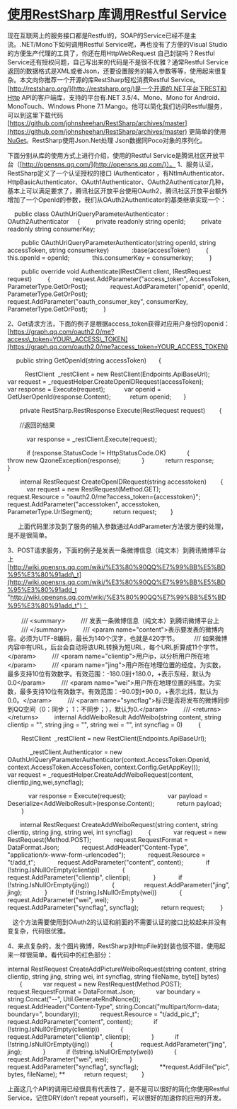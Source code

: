[使用RestSharp 库调用Restful Service](/nnsword/article/details/7719239)
=======================================================================

现在互联网上的服务接口都是Restful的，SOAP的Service已经不是主流。.NET/Mono下如何调用Restful Service呢，再也没有了方便的Visual Studio的方便生产代理的工具了，你还在用HttpWebRequest 自己封装吗？Restful Service还有授权问题，自己写出来的代码是不是很不优雅？通常Restful Service返回的数据格式是XML或者Json，还要设置服务的输入参数等等，使用起来很复杂。本文向你推荐一个开源的库RestSharp轻松消费Restful Service。[http://restsharp.org/](http://restsharp.org/)是一个开源的.NET平台下REST和Http API的客户端库，支持的平台有.NET 3.5/4、Mono、Mono for Android、MonoTouch、Windows Phone 7.1 Mango。他可以简化我们访问Restful服务，可以到这里下载代码[https://github.com/johnsheehan/RestSharp/archives/master](https://github.com/johnsheehan/RestSharp/archives/master) 更简单的使用[NuGet](http://nuget.org/List/Packages/RestSharp)。RestSharp使用Json.Net处理 Json数据同Poco对象的序列化。

下面分别从库的使用方式上进行介绍，使用的Restful Service是腾讯社区开放平台（[http://opensns.qq.com/](http://opensns.qq.com/)）。
 1、服务认证，RestSharp定义了一个认证授权的接口 IAuthenticator ，有NtlmAuthenticator、HttpBasicAuthenticator、OAuth1Authenticator、OAuth2Authenticator几种，基本上可以满足要求了，腾讯社区开放平台使用OAuth2，腾讯社区开放平台额外增加了一个OpenId的参数，我们从OAuth2Authenticator的基类继承实现一个：

    public class OAuthUriQueryParameterAuthenticator : OAuth2Authenticator
     {
         private readonly string openId;
         private readonly string consumerKey;

        public OAuthUriQueryParameterAuthenticator(string openId, string accessToken, string consumerkey)
             :base(accessToken)
         {
             this.openId = openId;
             this.consumerKey = consumerkey;
         }

        public override void Authenticate(IRestClient client, IRestRequest request)
         {
             request.AddParameter("access\_token", AccessToken, ParameterType.GetOrPost);
             request.AddParameter("openid", openId, ParameterType.GetOrPost);
             request.AddParameter("oauth\_consumer\_key", consumerKey, ParameterType.GetOrPost);
         }

2、Get请求方法，下面的例子是根据access\_token获得对应用户身份的openid： [https://graph.qq.com/oauth2.0/me?access\_token=YOUR\_ACCESS\_TOKEN](https://graph.qq.com/oauth2.0/me?access_token=YOUR_ACCESS_TOKEN)

     public string GetOpenId(string accessToken)
       {

          RestClient  \_restClient = new RestClient(Endpoints.ApiBaseUrl);
           var request = \_requestHelper.CreateOpenIDRequest(accessToken);
           var response = Execute(request);
           var openid = GetUserOpenId(response.Content);
           return openid;
       }

       private RestSharp.RestResponse Execute(RestRequest request)
        {

       //返回的结果

           var response = \_restClient.Execute(request);

           if (response.StatusCode != HttpStatusCode.OK)
            {
                throw new QzoneException(response);
            }
            return response;
        }

       internal RestRequest CreateOpenIDRequest(string accesstoken)
        {
            var request = new RestRequest(Method.GET);
            request.Resource = "oauth2.0/me?access\_token={accesstoken}";
            request.AddParameter("accesstoken", accesstoken, ParameterType.UrlSegment);
            return request;
        }

      上面代码里涉及到了服务的输入参数通过AddParameter方法很方便的处理，是不是很简单。

3、POST请求服务，下面的例子是发表一条微博信息（纯文本）到腾讯微博平台上[http://wiki.opensns.qq.com/wiki/%E3%80%90QQ%E7%99%BB%E5%BD%95%E3%80%91add\_t](http://wiki.opensns.qq.com/wiki/%E3%80%90QQ%E7%99%BB%E5%BD%95%E3%80%91add_t "http://wiki.opensns.qq.com/wiki/%E3%80%90QQ%E7%99%BB%E5%BD%95%E3%80%91add_t")：

        /// \<summary\>
         /// 发表一条微博信息（纯文本）到腾讯微博平台上
         /// \</summary\>
         /// \<param name="content"\>表示要发表的微博内容。必须为UTF-8编码，最长为140个汉字，也就是420字节。
         /// 如果微博内容中有URL，后台会自动将该URL转换为短URL，每个URL折算成11个字节。\</param\>
         /// \<param name="clientip"\>用户ip，以分析用户所在地\</param\>
         /// \<param name="jing"\>用户所在地理位置的经度。为实数，最多支持10位有效数字。有效范围：-180.0到+180.0，+表示东经，默认为0.0\</param\>
         /// \<param name="wei"\>用户所在地理位置的纬度。为实数，最多支持10位有效数字。有效范围：-90.0到+90.0，+表示北纬，默认为0.0。\</param\>
         /// \<param name="syncflag"\>标识是否将发布的微博同步到QQ空间（0：同步； 1：不同步；），默认为0.\</param\>
         /// \<returns\>\</returns\>
         internal AddWeiboResult AddWeibo(string content, string clientip = "", string jing = "", string wei = "", int syncflag = 0)
         {

        RestClient  \_restClient = new RestClient(Endpoints.ApiBaseUrl);

             \_restClient.Authenticator = new OAuthUriQueryParameterAuthenticator(context.AccessToken.OpenId, context.AccessToken.AccessToken, context.Config.GetAppKey());
             var request = \_requestHelper.CreateAddWeiboRequest(content, clientip,jing,wei,syncflag);

            var response = Execute(request);           
             var payload = Deserialize\<AddWeiboResult\>(response.Content);
             return payload;
         }

       internal RestRequest CreateAddWeiboRequest(string content, string clientip, string jing, string wei, int syncflag)
         {
             var request = new RestRequest(Method.POST);
             request.RequestFormat = DataFormat.Json;
             request.AddHeader("Content-Type", "application/x-www-form-urlencoded");
             request.Resource = "t/add\_t";
             request.AddParameter("content", content);
             if (!string.IsNullOrEmpty(clientip))
             {
                 request.AddParameter("clientip", clientip);
             }
             if (!string.IsNullOrEmpty(jing))
             {
                 request.AddParameter("jing", jing);
             }
             if (!string.IsNullOrEmpty(wei))
             {
                 request.AddParameter("wei", wei);
             }
             request.AddParameter("syncflag", syncflag);
             return request;
         }

   这个方法需要使用到OAuth2的认证和前面的不需要认证的接口比较起来并没有变复杂，代码很优雅。

4、来点复杂的，发个图片微博，RestSharp对HttpFile的封装也很不错，使用起来一样很简单，看代码中的红色部分：

internal RestRequest CreateAddPictureWeiboRequest(string content, string clientip, string jing, string wei, int syncflag, string fileName, byte[] bytes)
        {
            var request = new RestRequest(Method.POST);
            request.RequestFormat = DataFormat.Json;
            var boundary = string.Concat("--", Util.GenerateRndNonce());
            request.AddHeader("Content-Type", string.Concat("multipart/form-data; boundary=", boundary));
            request.Resource = "t/add\_pic\_t";
            request.AddParameter("content", content);
            if (!string.IsNullOrEmpty(clientip))
            {
                request.AddParameter("clientip", clientip);
            }
            if (!string.IsNullOrEmpty(jing))
            {
                request.AddParameter("jing", jing);
            }
            if (!string.IsNullOrEmpty(wei))
            {
                request.AddParameter("wei", wei);
            }
            request.AddParameter("syncflag", syncflag);
            **request.AddFile("pic", bytes, fileName);
**           return request;
        }

上面这几个API的调用已经很具有代表性了，是不是可以很好的简化你使用Restful Service，记住DRY(don’t repeat yourself)，可以很好的加速你的应用的开发。
